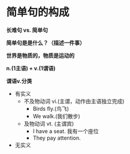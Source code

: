 # 简单句的构成

**长难句 vs. 简单句**

**简单句是是什么？（描述一件事）**

**世界是物质的，物质是运动的**

**n.(1主语) + v.(1谓语)**

**谓语v.分类**
* 有实义
  * 不及物动词 vi.(主谓，动作由主语独立完成)
    * Birds fly.(鸟飞)
    * We walk.(我们散步)
  * 及物动词 vt. (主谓宾)
    * I have a seat. 我有一个座位
    * They pay attention. 
* 无实义

